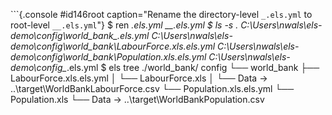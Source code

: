 
```{.console #id146root caption="Rename the directory-level `_.els.yml` to root-level `__.els.yml`"}
$ ren _.els.yml __.els.yml
$ ls -s *.*
C:\Users\nwals\els-demo\config\world_bank\_.els.yml
C:\Users\nwals\els-demo\config\world_bank\LabourForce.xls.els.yml
C:\Users\nwals\els-demo\config\world_bank\Population.xls.els.yml
C:\Users\nwals\els-demo\config\__.els.yml
$ els tree ./world_bank/
config
└── world_bank
    ├── LabourForce.xls.els.yml
    │   └── LabourForce.xls
    │       └── Data → ..\target\WorldBankLabourForce.csv
    └── Population.xls.els.yml
        └── Population.xls
            └── Data → ..\target\WorldBankPopulation.csv
```
